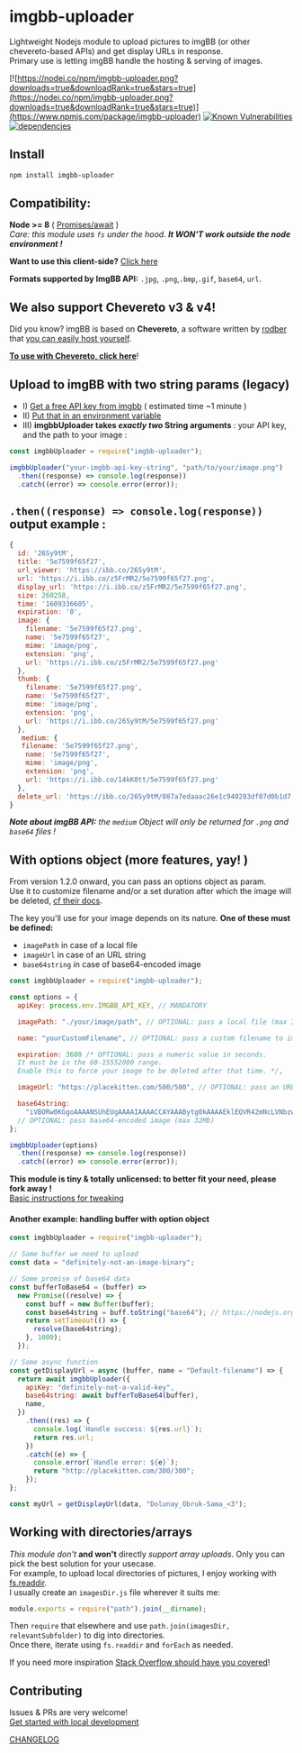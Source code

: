 # imgbb-uploader

Lightweight Nodejs module to upload pictures to imgBB (or other chevereto-based APIs) and get display URLs in response.  
Primary use is letting imgBB handle the hosting & serving of images.

[![https://nodei.co/npm/imgbb-uploader.png?downloads=true&downloadRank=true&stars=true](https://nodei.co/npm/imgbb-uploader.png?downloads=true&downloadRank=true&stars=true)](https://www.npmjs.com/package/imgbb-uploader)
[![Known Vulnerabilities](https://snyk.io/test/github/TheRealBarenziah/imgbb-uploader/badge.svg?targetFile=package.json)](https://snyk.io/test/github/TheRealBarenziah/imgbb-uploader?targetFile=package.json)
[![dependencies](https://img.shields.io/badge/dependencies-0-brightgreen)](https://www.npmjs.com/package/imgbb-uploader?activeTab=dependencies)

## Install

```bash
npm install imgbb-uploader
```

## Compatibility:

**Node >= 8** ( [Promises/await](https://node.green/) )  
_Care: this module uses `fs` under the hood. **It WON'T work outside the node environment !**_

**Want to use this client-side?** [Click here](https://stackoverflow.com/a/63669049/11894221)

**Formats supported by ImgBB API:** `.jpg`, `.png`,`.bmp`,`.gif`, `base64`, `url`.

## We also support Chevereto v3 & v4!

Did you know? imgBB is based on **Chevereto**, a software written by [rodber](https://github.com/rodber) that [you can easily host yourself](https://github.com/TheRealBarenziah/imgbb-uploader/blob/master/CONTRIBUTING.md#docker-container-run-chevereto).

**[To use with Chevereto, click here](https://github.com/TheRealBarenziah/imgbb-uploader/blob/master/USE_WITH_CHEVERETO.md)**!

## Upload to imgBB with two string params (legacy)

- I) [Get a free API key from imgbb](https://api.imgbb.com/) ( estimated time ~1 minute )
- II) [Put that in an environment variable](https://www.npmjs.com/package/dotenv)
- III) **imgbbUploader takes _exactly two_ String arguments** : your API key, and the path to your image :

```javascript
const imgbbUploader = require("imgbb-uploader");

imgbbUploader("your-imgbb-api-key-string", "path/to/your/image.png")
  .then((response) => console.log(response))
  .catch((error) => console.error(error));
```

## `.then((response) => console.log(response))` output example :

```javascript
{
  id: '26Sy9tM',
  title: '5e7599f65f27',
  url_viewer: 'https://ibb.co/26Sy9tM',
  url: 'https://i.ibb.co/z5FrMR2/5e7599f65f27.png',
  display_url: 'https://i.ibb.co/z5FrMR2/5e7599f65f27.png',
  size: 260258,
  time: '1609336605',
  expiration: '0',
  image: {
    filename: '5e7599f65f27.png',
    name: '5e7599f65f27',
    mime: 'image/png',
    extension: 'png',
    url: 'https://i.ibb.co/z5FrMR2/5e7599f65f27.png'
  },
  thumb: {
    filename: '5e7599f65f27.png',
    name: '5e7599f65f27',
    mime: 'image/png',
    extension: 'png',
    url: 'https://i.ibb.co/26Sy9tM/5e7599f65f27.png'
  },
   medium: {
   filename: '5e7599f65f27.png',
    name: '5e7599f65f27',
    mime: 'image/png',
    extension: 'png',
    url: 'https://i.ibb.co/14kK0tt/5e7599f65f27.png'
  },
  delete_url: 'https://ibb.co/26Sy9tM/087a7edaaac26e1c940283df07d0b1d7'
}
```

_**Note about imgBB API:** the `medium` Object will only be returned for `.png` and `base64` files !_

## With options object (more features, yay! )

From version 1.2.0 onward, you can pass an options object as param.  
Use it to customize filename and/or a set duration after which the image will be deleted, [cf their docs](https://api.imgbb.com/).

The key you'll use for your image depends on its nature. **One of these must be defined:**

- `imagePath` in case of a local file
- `imageUrl` in case of an URL string
- `base64string` in case of base64-encoded image

```javascript
const imgbbUploader = require("imgbb-uploader");

const options = {
  apiKey: process.env.IMGBB_API_KEY, // MANDATORY

  imagePath: "./your/image/path", // OPTIONAL: pass a local file (max 32Mb)

  name: "yourCustomFilename", // OPTIONAL: pass a custom filename to imgBB API

  expiration: 3600 /* OPTIONAL: pass a numeric value in seconds.
  It must be in the 60-15552000 range.
  Enable this to force your image to be deleted after that time. */,

  imageUrl: "https://placekitten.com/500/500", // OPTIONAL: pass an URL to imgBB (max 32Mb)

  base64string:
    "iVBORw0KGgoAAAANSUhEUgAAAAIAAAACCAYAAABytg0kAAAAEklEQVR42mNcLVNbzwAEjDAGACcSA4kB6ARiAAAAAElFTkSuQmCC",
  // OPTIONAL: pass base64-encoded image (max 32Mb)
};

imgbbUploader(options)
  .then((response) => console.log(response))
  .catch((error) => console.error(error));
```

**This module is tiny & totally unlicensed: to better fit your need, please fork away !**  
[Basic instructions for tweaking](https://github.com/TheRealBarenziah/imgbb-uploader/blob/master/CONTRIBUTING.md)

#### Another example: handling buffer with option object

```javascript
const imgbbUploader = require("imgbb-uploader");

// Some buffer we need to upload
const data = "definitely-not-an-image-binary";

// Some promise of base64 data
const bufferToBase64 = (buffer) =>
  new Promise((resolve) => {
    const buff = new Buffer(buffer);
    const base64string = buff.toString("base64"); // https://nodejs.org/api/buffer.html#buftostringencoding-start-end
    return setTimeout(() => {
      resolve(base64string);
    }, 1000);
  });

// Some async function
const getDisplayUrl = async (buffer, name = "Default-filename") => {
  return await imgbbUploader({
    apiKey: "definitely-not-a-valid-key",
    base64string: await bufferToBase64(buffer),
    name,
  })
    .then((res) => {
      console.log(`Handle success: ${res.url}`);
      return res.url;
    })
    .catch((e) => {
      console.error(`Handle error: ${e}`);
      return "http://placekitten.com/300/300";
    });
};

const myUrl = getDisplayUrl(data, "Dolunay_Obruk-Sama_<3");
```

## Working with directories/arrays

_This module don't_ **and won't** directly _support array uploads_. Only you can pick the best solution for your usecase.  
For example, to upload local directories of pictures, I enjoy working with [fs.readdir](https://nodejs.org/api/fs.html#fspromisesreaddirpath-options).  
I usually create an `imagesDir.js` file wherever it suits me:

```javascript
module.exports = require("path").join(__dirname);
```

Then `require` that elsewhere and use `path.join(imagesDir, relevantSubfolder)` to dig into directories.  
Once there, iterate using `fs.readdir` and `forEach` as needed.

If you need more inspiration [Stack Overflow should have you covered](https://www.google.com/search?q=site%3Astackoverflow.com+promise.all)!

## Contributing

Issues & PRs are very welcome!  
[Get started with local development](https://github.com/TheRealBarenziah/imgbb-uploader/blob/master/CONTRIBUTING.md)

[CHANGELOG](https://github.com/TheRealBarenziah/imgbb-uploader/blob/master/CHANGELOG.md)
